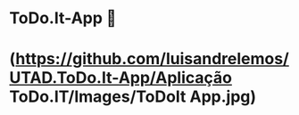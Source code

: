 # ToDo.It-App 📅

# (https://github.com/luisandrelemos/UTAD.ToDo.It-App/Aplicação ToDo.IT/Images/ToDoIt App.jpg)
